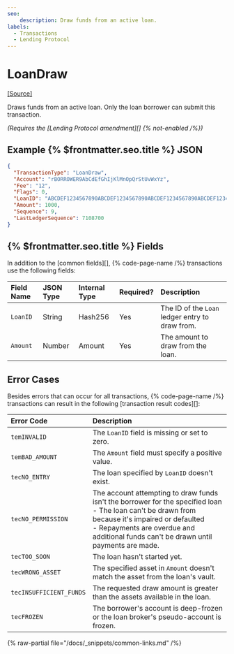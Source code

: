 ```yaml
---
seo:
    description: Draw funds from an active loan.
labels:
  - Transactions
  - Lending Protocol
---
```

# LoanDraw
[[Source]](https://github.com/XRPLF/rippled/blob/ximinez/lending-XLS-66/src/xrpld/app/tx/detail/LoanDraw.cpp "Source")

Draws funds from an active loan. Only the loan borrower can submit this transaction.

_(Requires the [Lending Protocol amendment][] {% not-enabled /%})_

## Example {% $frontmatter.seo.title %} JSON

```json
{
  "TransactionType": "LoanDraw",
  "Account": "rBORROWER9AbCdEfGhIjKlMnOpQrStUvWxYz",
  "Fee": "12",
  "Flags": 0,
  "LoanID": "ABCDEF1234567890ABCDEF1234567890ABCDEF1234567890ABCDEF1234567890",
  "Amount": 1000,
  "Sequence": 9,
  "LastLedgerSequence": 7108700
}
```


## {% $frontmatter.seo.title %} Fields

In addition to the [common fields][], {% code-page-name /%} transactions use the following fields:

| Field Name      | JSON Type | Internal Type | Required? | Description |
|:--------------- |:----------|:-------------|:----------|:------------|
| `LoanID`        | String    | Hash256      | Yes       | The ID of the `Loan` ledger entry to draw from. |
| `Amount`        | Number    | Amount       | Yes       | The amount to draw from the loan. |


## Error Cases

Besides errors that can occur for all transactions, {% code-page-name /%} transactions can result in the following [transaction result codes][]:

| Error Code                | Description |
|:--------------------------|:------------|
| `temINVALID`              | The `LoanID` field is missing or set to zero. |
| `temBAD_AMOUNT`           | The `Amount` field must specify a positive value. |
| `tecNO_ENTRY`             | The loan specified by `LoanID` doesn't exist. |
| `tecNO_PERMISSION`        | The account attempting to draw funds isn't the borrower for the specified loan<br>- The loan can't be drawn from because it's impaired or defaulted<br>- Repayments are overdue and additional funds can't be drawn until payments are made. |
| `tecTOO_SOON`             | The loan hasn't started yet. |
| `tecWRONG_ASSET`          | The specified asset in `Amount` doesn't match the asset from the loan's vault. |
| `tecINSUFFICIENT_FUNDS`   | The requested draw amount is greater than the assets available in the loan. |
| `tecFROZEN`               | The borrower's account is deep-frozen or the loan broker's pseudo-account is frozen. |

{% raw-partial file="/docs/_snippets/common-links.md" /%}

